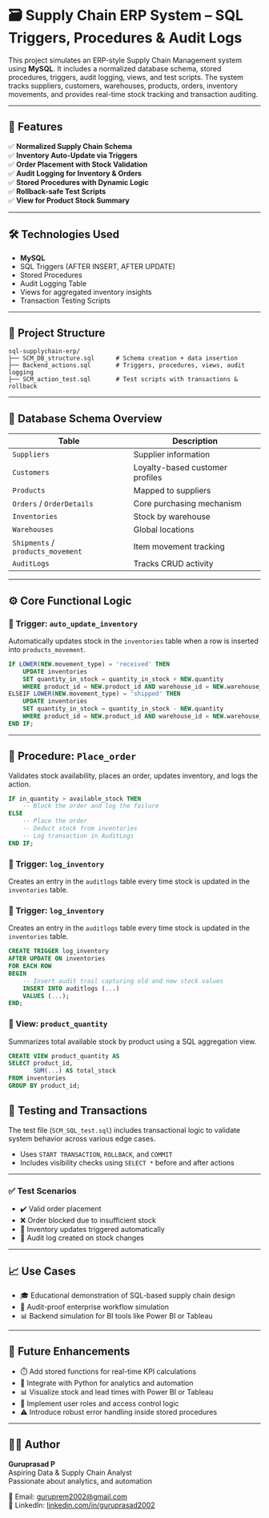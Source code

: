 # 🗃️ Supply Chain ERP System – SQL Triggers, Procedures & Audit Logs

This project simulates an ERP-style Supply Chain Management system using **MySQL**. It includes a normalized database schema, stored procedures, triggers, audit logging, views, and test scripts. The system tracks suppliers, customers, warehouses, products, orders, inventory movements, and provides real-time stock tracking and transaction auditing.

---

## 🚀 Features

✅ **Normalized Supply Chain Schema**  
✅ **Inventory Auto-Update via Triggers**  
✅ **Order Placement with Stock Validation**  
✅ **Audit Logging for Inventory & Orders**  
✅ **Stored Procedures with Dynamic Logic**  
✅ **Rollback-safe Test Scripts**  
✅ **View for Product Stock Summary**

---

## 🛠️ Technologies Used

- **MySQL** 
- SQL Triggers (AFTER INSERT, AFTER UPDATE)
- Stored Procedures
- Audit Logging Table
- Views for aggregated inventory insights
- Transaction Testing Scripts

---

## 📁 Project Structure

```plaintext
sql-supplychain-erp/
├── SCM_DB_structure.sql      # Schema creation + data insertion
├── Backend_actions.sql       # Triggers, procedures, views, audit logging
├── SCM_action_test.sql       # Test scripts with transactions & rollback
```
---

## 📂 Database Schema Overview

| Table             | Description                            |
|------------------|----------------------------------------|
| `Suppliers`       | Supplier information                  |
| `Customers`       | Loyalty-based customer profiles        |
| `Products`        | Mapped to suppliers                    |
| `Orders` / `OrderDetails` | Core purchasing mechanism     |
| `Inventories`     | Stock by warehouse                     |
| `Warehouses`      | Global locations                       |
| `Shipments` / `products_movement` | Item movement tracking |
| `AuditLogs`       | Tracks CRUD activity                   |

---

## ⚙️ Core Functional Logic

### 🔹 Trigger: `auto_update_inventory`
Automatically updates stock in the `inventories` table when a row is inserted into `products_movement`.

```sql
IF LOWER(NEW.movement_type) = 'received' THEN
    UPDATE inventories 
    SET quantity_in_stock = quantity_in_stock + NEW.quantity
    WHERE product_id = NEW.product_id AND warehouse_id = NEW.warehouse_id;
ELSEIF LOWER(NEW.movement_type) = 'shipped' THEN
    UPDATE inventories 
    SET quantity_in_stock = quantity_in_stock - NEW.quantity
    WHERE product_id = NEW.product_id AND warehouse_id = NEW.warehouse_id;
END IF;
```
---

## 🔹 Procedure: `Place_order`

Validates stock availability, places an order, updates inventory, and logs the action.

```sql
IF in_quantity > available_stock THEN
    -- Block the order and log the failure
ELSE
    -- Place the order
    -- Deduct stock from inventories
    -- Log transaction in AuditLogs
END IF;
```

### 🔹 Trigger: `log_inventory`

Creates an entry in the `auditlogs` table every time stock is updated in the `inventories` table.

### 🔹 Trigger: `log_inventory`

Creates an entry in the `auditlogs` table every time stock is updated in the `inventories` table.

```sql
CREATE TRIGGER log_inventory
AFTER UPDATE ON inventories
FOR EACH ROW
BEGIN
    -- Insert audit trail capturing old and new stock values
    INSERT INTO auditlogs (...)
    VALUES (...);
END;
```
### 🔹 View: `product_quantity`

Summarizes total available stock by product using a SQL aggregation view.

```sql
CREATE VIEW product_quantity AS
SELECT product_id, 
       SUM(...) AS total_stock
FROM inventories
GROUP BY product_id;
```
## 🧪 Testing and Transactions

The test file (`SCM_SQL_test.sql`) includes transactional logic to validate system behavior across various edge cases.

- Uses `START TRANSACTION`, `ROLLBACK`, and `COMMIT`
- Includes visibility checks using `SELECT *` before and after actions

---

### ✅ Test Scenarios

- ✔️ Valid order placement  
- ❌ Order blocked due to insufficient stock  
- 🔄 Inventory updates triggered automatically  
- 🧾 Audit log created on stock changes

---

## 📈 Use Cases

- 🎓 Educational demonstration of SQL-based supply chain design  
- 🧮 Audit-proof enterprise workflow simulation  
- 📊 Backend simulation for BI tools like Power BI or Tableau  
  
---

## 🧠 Future Enhancements

- ⏱️ Add stored functions for real-time KPI calculations  
- 🐍 Integrate with Python for analytics and automation  
- 📊 Visualize stock and lead times with Power BI or Tableau  
- 🔐 Implement user roles and access control logic  
- ⚠️ Introduce robust error handling inside stored procedures  

---

## 👨‍💼 Author

**Guruprasad P**  
Aspiring Data & Supply Chain Analyst  
Passionate about analytics, and automation  

📧 Email: [guruprem2002@gmail.com](mailto:guruprem2002@gmail.com)  
🔗 LinkedIn: [linkedin.com/in/guruprasad2002](https://www.linkedin.com/in/guruprasad2002)

